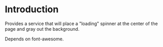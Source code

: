 # Introduction

Provides a service that will place a "loading" spinner at the center of the 
page and gray out the background.

Depends on font-awesome.



